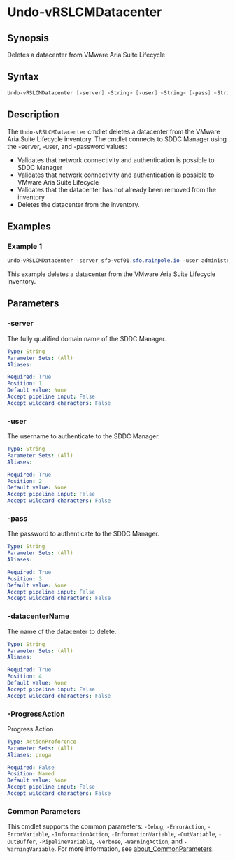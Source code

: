 # Undo-vRSLCMDatacenter

## Synopsis

Deletes a datacenter from VMware Aria Suite Lifecycle

## Syntax

```powershell
Undo-vRSLCMDatacenter [-server] <String> [-user] <String> [-pass] <String> [-datacenterName] <String> [-ProgressAction <ActionPreference>] [<CommonParameters>]
```

## Description

The `Undo-vRSLCMDatacenter` cmdlet deletes a datacenter from the VMware Aria Suite Lifecycle inventory.
The
cmdlet connects to SDDC Manager using the -server, -user, and -password values:

- Validates that network connectivity and authentication is possible to SDDC Manager
- Validates that network connectivity and authentication is possible to VMware Aria Suite Lifecycle
- Validates that the datacenter has not already been removed from the inventory
- Deletes the datacenter from the inventory.

## Examples

### Example 1

```powershell
Undo-vRSLCMDatacenter -server sfo-vcf01.sfo.rainpole.io -user administrator@vsphere.local -pass VMw@re1! -datacenterName xint-m01-dc01
```

This example deletes a datacenter from the VMware Aria Suite Lifecycle inventory.

## Parameters

### -server

The fully qualified domain name of the SDDC Manager.

```yaml
Type: String
Parameter Sets: (All)
Aliases:

Required: True
Position: 1
Default value: None
Accept pipeline input: False
Accept wildcard characters: False
```

### -user

The username to authenticate to the SDDC Manager.

```yaml
Type: String
Parameter Sets: (All)
Aliases:

Required: True
Position: 2
Default value: None
Accept pipeline input: False
Accept wildcard characters: False
```

### -pass

The password to authenticate to the SDDC Manager.

```yaml
Type: String
Parameter Sets: (All)
Aliases:

Required: True
Position: 3
Default value: None
Accept pipeline input: False
Accept wildcard characters: False
```

### -datacenterName

The name of the datacenter to delete.

```yaml
Type: String
Parameter Sets: (All)
Aliases:

Required: True
Position: 4
Default value: None
Accept pipeline input: False
Accept wildcard characters: False
```

### -ProgressAction

Progress Action

```yaml
Type: ActionPreference
Parameter Sets: (All)
Aliases: proga

Required: False
Position: Named
Default value: None
Accept pipeline input: False
Accept wildcard characters: False
```

### Common Parameters

This cmdlet supports the common parameters: `-Debug`, `-ErrorAction`, `-ErrorVariable`, `-InformationAction`, `-InformationVariable`, `-OutVariable`, `-OutBuffer`, `-PipelineVariable`, `-Verbose`, `-WarningAction`, and `-WarningVariable`. For more information, see [about_CommonParameters](http://go.microsoft.com/fwlink/?LinkID=113216).
